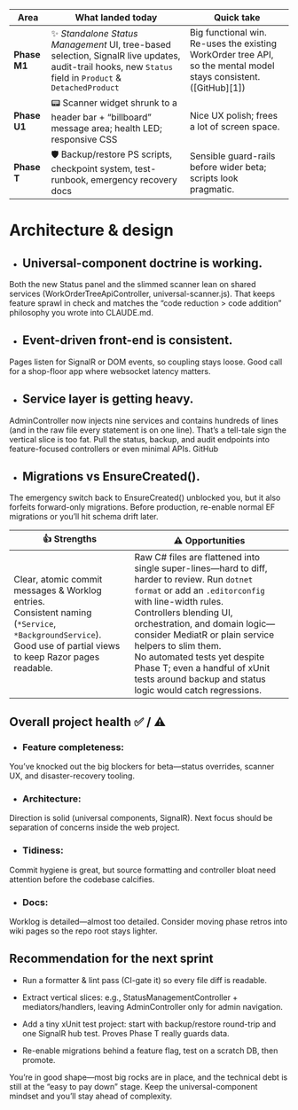 | Area         | What landed today  | Quick take | 
| -----------  | ------------------ | ---------- |
| **Phase M1** | ✨ *Standalone Status Management* UI, tree-based selection, SignalR live updates, audit-trail hooks, new `Status` field in `Product` & `DetachedProduct` | Big functional win. Re-uses the existing WorkOrder tree API, so the mental model stays consistent. ([GitHub][1]) |
| **Phase U1** | 📟 Scanner widget shrunk to a header bar + “billboard” message area; health LED; responsive CSS | Nice UX polish; frees a lot of screen space. |
| **Phase T**  | 🛡️ Backup/restore PS scripts, checkpoint system, test-runbook, emergency recovery docs | Sensible guard-rails before wider beta; scripts look pragmatic. |

# Architecture & design
- ## Universal-component doctrine is working. 
Both the new Status panel and the slimmed scanner lean on shared services (WorkOrderTreeApiController, universal-scanner.js). That keeps feature sprawl in check and matches the “code reduction > code addition” philosophy you wrote into CLAUDE.md.

- ## Event-driven front-end is consistent.
Pages listen for SignalR or DOM events, so coupling stays loose. Good call for a shop-floor app where websocket latency matters.

- ## Service layer is getting heavy.
AdminController now injects nine services and contains hundreds of lines (and in the raw file every statement is on one line). That’s a tell-tale sign the vertical slice is too fat. Pull the status, backup, and audit endpoints into feature-focused controllers or even minimal APIs. 
GitHub

- ## Migrations vs EnsureCreated().
The emergency switch back to EnsureCreated() unblocked you, but it also forfeits forward-only migrations. Before production, re-enable normal EF migrations or you’ll hit schema drift later.

| 👍 Strengths | ⚠️ Opportunities   |
| - | - |
| Clear, atomic commit messages & Worklog entries.<br> Consistent naming (`*Service`, `*BackgroundService`).<br> Good use of partial views to keep Razor pages readable. | Raw C# files are flattened into single super-lines—hard to diff, harder to review. Run `dotnet format` or add an `.editorconfig` with line-width rules.<br> Controllers blending UI, orchestration, and domain logic—consider MediatR or plain service helpers to slim them.<br> No automated tests yet despite Phase T; even a handful of xUnit tests around backup and status logic would catch regressions. |

## Overall project health ✅ / ⚠️
- ### Feature completeness: 
You’ve knocked out the big blockers for beta—status overrides, scanner UX, and disaster-recovery tooling.

- ### Architecture: 
Direction is solid (universal components, SignalR). Next focus should be separation of concerns inside the web project.

- ### Tidiness: 
Commit hygiene is great, but source formatting and controller bloat need attention before the codebase calcifies.

- ### Docs: 
Worklog is detailed—almost too detailed. Consider moving phase retros into wiki pages so the repo root stays lighter.

## Recommendation for the next sprint

- Run a formatter & lint pass (CI-gate it) so every file diff is readable.

- Extract vertical slices: e.g., StatusManagementController + mediators/handlers, leaving AdminController only for admin navigation.

- Add a tiny xUnit test project: start with backup/restore round-trip and one SignalR hub test. Proves Phase T really guards data.

- Re-enable migrations behind a feature flag, test on a scratch DB, then promote.

You’re in good shape—most big rocks are in place, and the technical debt is still at the “easy to pay down” stage. Keep the universal-component mindset and you’ll stay ahead of complexity.